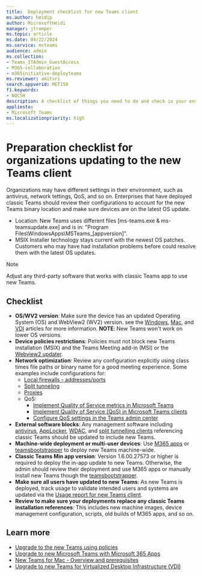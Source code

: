 ```yaml
---
title:  Deployment checklist for new Teams client
ms.author: heidip
author: MicrosoftHeidi
manager: jtremper
ms.topic: article
ms.date: 04/22/2024
ms.service: msteams
audience: admin
ms.collection: 
- Teams_ITAdmin_GuestAccess
- M365-collaboration
- m365initiative-deployteams
ms.reviewer: amitsri
search.appverid: MET150
f1.keywords:
- NOCSH
description: A checklist of things you need to do and check in your environment prior to moving from the classic Teams client to the new Teams client. Helpful for medium and large business specifically.
appliesto: 
- Microsoft Teams
ms.localizationpriority: high
---
```


# Preparation checklist for organizations updating to the new Teams client

Organizations may have different settings in their environment, such as antivirus, network tettings, QoS, and so on. Enterprises that have deployed classic Teams should review their configurations to account for the new Teams binary location and make sure devices are on the latest OS update.

- Location: New Teams uses different files [ms-teams.exe & ms-teamsupdate.exe] and is in: "Program Files\WindowsApps\MSTeams_[appversion]\".
- MSIX Installer technology stays current with the newest OS patches. Customers who may have had installation problems before could resolve them with the latest OS updates.

> [!NOTE]
> Adjust any third-party software that works with classic Teams app to use new Teams.

## Checklist

- **OS/WV2 version**: Make sure the device has an updated Operating System (OS) and WebView2 (WV2) version. see the [Windows](new-teams-bulk-install-client.md), [Mac](new-teams-mac-install-prerequisites.md), and [VDI](new-teams-vdi-requirements-deploy.md) articles for more information. **NOTE**: New Teams won't work on lower OS versions.
- **Device policies restrictions**: Policies must not block new Teams installation (MSIX) and the Teams Meeting add-in (MSI)  or the [Webview2 updater](/microsoft-edge/webview2/concepts/enterprise).
- **Network optimization**: Review any configuration explicitly using class times file paths or binary name for a good meeting experience. Some examples include configurations for:
  - [Local firewalls - addresses/ports](/microsoft-365/enterprise/urls-and-ip-address-ranges)
  - [Split tunneling](/microsoft-365/enterprise/microsoft-365-vpn-split-tunnel)
  - [Proxies](/microsoft-365/enterprise/microsoft-365-network-connectivity-principles)
  - QoS:
    - [Implement Quality of Service metrics in Microsoft Teams](QoS-in-Teams.md)
    - [Implement Quality of Service (QoS) in Microsoft Teams clients](QoS-in-Teams-clients.md)
    - [Configure QoS settings in the Teams admin center](meetings-real-time-media-traffic.md)
- **External software blocks**: Any management software including [antivirus](/microsoftteams/troubleshoot/teams-administration/include-exclude-teams-from-antivirus-dlp), [AppLocker](applocker-in-teams.md), [WDAC](https://aka.ms/new-teams-WDAC), and [split tunnelling clients](/microsoft-365/enterprise/microsoft-365-vpn-implement-split-tunnel) referencing classic Teams should be updated to include new Teams.
- **Machine-wide deployment or multi-user devices**: Use [M365 apps](new-teams-deploy-with-m365apps.md) or [teamsbootstrapper](new-teams-bulk-install-client.md) to deploy new Teams machine-wide.
- **Classic Teams Min app version**: Version 1.6.00.27573 or higher is required to deploy the in-app update to new Teams. Otherwise, the admin should review their deployment and use M365 apps or manually install new Teams though the [teamsbootstrapper](new-teams-bulk-install-client.md).
- **Make sure all users have updated to new Teams**: As new Teams is deployed, track usage to validate intended users and systems are updated via the [Usage report for new Teams client](new-teams-usage-report.md).
- **Review to make sure your deployments replace any classic Teams installation references**: This includes new machine images, device management configuration, scripts, old builds of M365 apps, and so on.

## Learn more

- [Upgrade to the new Teams using policies](new-teams-deploy-using-policies.md)
- [Upgrade to new Microsoft Teams with Microsoft 365 Apps](new-teams-deploy-with-m365apps.md)
- [New Teams for Mac - Overview and prerequisites](new-teams-mac-install-prerequisites.md)
- [Upgrade to new Teams for Virtualized Desktop Infrastructure (VDI)](new-teams-vdi-requirements-deploy.md)
